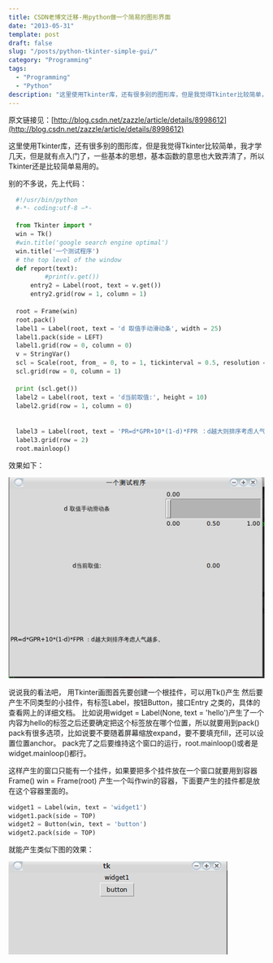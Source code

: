 ```yaml
---
title: CSDN老博文迁移-用python做一个简易的图形界面
date: "2013-05-31"
template: post
draft: false
slug: "/posts/python-tkinter-simple-gui/"
category: "Programming"
tags:
  - "Programming"
  - "Python"
description: "这里使用Tkinter库，还有很多别的图形库，但是我觉得Tkinter比较简单，我才学几天，但是就有点入门了，一些基本的思想，基本函数的意思也大致弄清了，所以Tkinter还是比较简单易用的..."
---
```


原文链接见：[http://blog.csdn.net/zazzle/article/details/8998612](http://blog.csdn.net/zazzle/article/details/8998612)

这里使用Tkinter库，还有很多别的图形库，但是我觉得Tkinter比较简单，我才学几天，但是就有点入门了，一些基本的思想，基本函数的意思也大致弄清了，所以Tkinter还是比较简单易用的。

别的不多说，先上代码：
```python
  #!/usr/bin/python
  #-*- coding:utf-8 –*-

  from Tkinter import *
  win = Tk()
  #win.title('google search engine optimal')
  win.title('一个测试程序')
  # the top level of the window
  def report(text):
          #print(v.get())
      entry2 = Label(root, text = v.get())
      entry2.grid(row = 1, column = 1)

  root = Frame(win)
  root.pack()
  label1 = Label(root, text = 'd 取值手动滑动条', width = 25)
  label1.pack(side = LEFT)
  label1.grid(row = 0, column = 0)
  v = StringVar()
  scl = Scale(root, from_ = 0, to = 1, tickinterval = 0.5, resolution = 0.01, orient = 'horizontal', variable=v, sliderlength=10, width = 40, length = 200, command=report)
  scl.grid(row = 0, column = 1)

  print (scl.get())
  label2 = Label(root, text = 'd当前取值:', height = 10)
  label2.grid(row = 1, column = 0)


  label3 = Label(root, text = 'PR=d*GPR+10*(1-d)*FPR ：d越大则排序考虑人气越多。', height = 10)
  label3.grid(row = 2)
  root.mainloop()
```

效果如下：

![./20130531113037092-python-tkinter-1.png](./20130531113037092-python-tkinter-1.png)


说说我的看法吧，
用Tkinter画图首先要创建一个根挂件，可以用Tk()产生
然后要产生不同类型的小挂件，有标签Label，按钮Button，接口Entry 之类的，具体的查看网上的详细文档。
比如说用widget = Label(None, text = 'hello')产生了一个内容为hello的标签之后还要确定把这个标签放在哪个位置，所以就要用到pack()
pack有很多选项，比如说要不要随着屏幕缩放expand，要不要填充fill，还可以设置位置anchor。
pack完了之后要维持这个窗口的运行，root.mainloop()或者是widget.mainloop()都行。

这样产生的窗口只能有一个挂件，如果要把多个挂件放在一个窗口就要用到容器Frame()
win = Frame(root) 产生一个叫作win的容器，下面要产生的挂件都是放在这个容器里面的。

```python
widget1 = Label(win, text = 'widget1')
widget1.pack(side = TOP)
widget2 = Button(win, text = 'button')
widget2.pack(side = TOP)
```

就能产生类似下图的效果：

![./20130531112728114-python-tkinter-2.png](./20130531112728114-python-tkinter-2.png)
